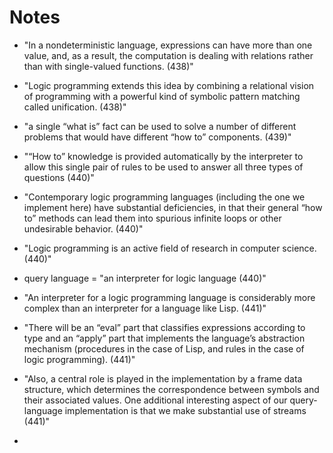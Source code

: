 # Notes

* "In a nondeterministic language, expressions can have more than one value, and, as a result, the computation is dealing with relations rather than with single-valued functions. (438)"
* "Logic programming extends this idea by combining a relational vision of programming with a powerful kind of symbolic pattern matching called unification. (438)"
* "a single “what is” fact can be used to solve a number of different problems that would have different “how to” components. (439)"
* "“How to” knowledge is provided automatically by the interpreter to allow this single pair of rules to be used to answer all three types of questions (440)"
* "Contemporary logic programming languages (including the one we implement here) have substantial deficiencies, in that their general “how to” methods can lead them into spurious infinite loops or other undesirable behavior. (440)"
* "Logic programming is an active field of research in computer science. (440)"
* query language = "an interpreter for logic language (440)"
* "An interpreter for a logic programming language is considerably more complex than an interpreter for a language like Lisp. (441)"
* "There will be an “eval” part that classifies expressions according to type and an “apply” part that implements the language’s abstraction mechanism (procedures in the case of Lisp, and rules in the case of logic programming). (441)"
* "Also, a central role is played in the implementation by a frame data structure, which determines the correspondence between symbols and their associated values. One additional interesting aspect of our query-language implementation is that we make substantial use of streams (441)"


* 
